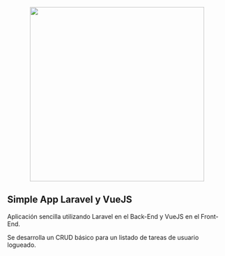 <p align="center"><img src="https://res.cloudinary.com/dtfbvvkyp/image/upload/v1566331377/laravel-logolockup-cmyk-red.svg" width="400"></p>

## Simple App Laravel y VueJS

Aplicación sencilla utilizando Laravel en el Back-End y VueJS en el Front-End.

Se desarrolla un CRUD básico para un listado de tareas de usuario logueado.
